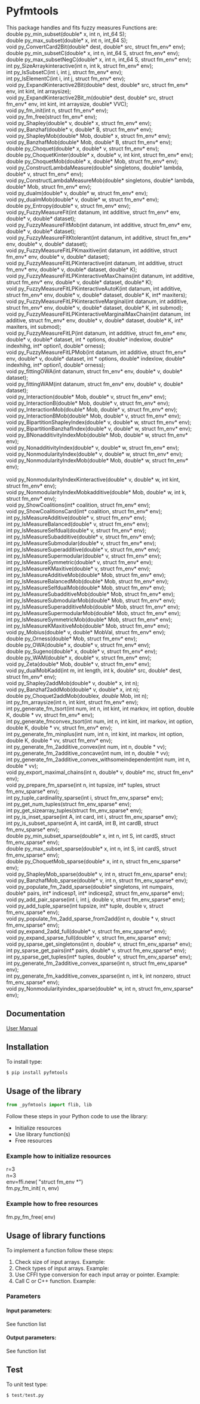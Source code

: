 # Pyfmtools
This package handles and fits fuzzy measures Functions are:<br>
    double py_min_subset(double* x, int n, int_64 S);<br>
    double py_max_subset(double* x, int n, int_64 S);<br>
    void py_ConvertCard2Bit(double* dest, double* src,  struct fm_env* env);<br>
    double py_min_subsetC(double* x, int n, int_64 S, struct fm_env* env);<br>
    double py_max_subsetNegC(double* x, int n, int_64 S, struct fm_env* env);<br>
    int py_SizeArraykinteractive(int n, int k, struct fm_env* env);<br>
    int py_IsSubsetC(int i, int j, struct fm_env* env);<br> 
    int py_IsElementC(int i, int j, struct fm_env* env);<br> 
    void py_ExpandKinteractive2Bit(double* dest, double* src, struct fm_env* env, int kint, int arraysize);<br>
	void py_ExpandKinteractive2Bit_m(double* dest, double* src, struct fm_env* env, int kint, int arraysize, double* VVC);<br>
    void py_fm_init(int n, struct  fm_env* env);<br>
    void py_fm_free(struct  fm_env* env);<br>
    void py_Shapley(double* v, double* x, struct fm_env* env);<br>
    void py_Banzhaf(double* v, double* B, struct fm_env* env);<br>
    void py_ShapleyMob(double* Mob, double* x, struct fm_env* env);<br>
    void py_BanzhafMob(double* Mob, double* B, struct fm_env* env);<br>
    double py_Choquet(double* x, double* v, struct fm_env* env);<br>
    double py_ChoquetKinter(double* x, double* v, int kint, struct fm_env* env);<br>
    double py_ChoquetMob(double* x, double* Mob, struct fm_env* env);<br>
    void py_ConstructLambdaMeasure(double* singletons, double* lambda, double* v, struct fm_env* env);<br>
    void py_ConstructLambdaMeasureMob(double* singletons, double* lambda, double* Mob, struct fm_env* env);<br>
    void py_dualm(double* v, double* w, struct fm_env* env);<br>
    void py_dualmMob(double* v, double* w, struct fm_env* env);<br>
    double py_Entropy(double* v, struct fm_env* env);<br>
    void py_FuzzyMeasureFit(int datanum, int additive, struct fm_env* env, double* v, double* dataset);<br>
    void py_FuzzyMeasureFitMob(int datanum, int additive, struct fm_env* env, double* v, double* dataset);<br>
    void py_FuzzyMeasureFitKtolerant(int datanum, int additive, struct fm_env* env, double* v, double* dataset);<br>
    void py_FuzzyMeasureFitLPKmaxitive(int datanum, int additive, struct fm_env* env, double* v, double* dataset);<br>
    void py_FuzzyMeasureFitLPKinteractive(int datanum, int additive, struct fm_env* env, double* v, double* dataset, double* K);<br>
    void py_FuzzyMeasureFitLPKinteractiveMaxChains(int datanum, int additive, struct fm_env* env, double* v, double* dataset, double* K);<br>
    void py_FuzzyMeasureFitLPKinteractiveAutoK(int datanum, int additive, struct fm_env* env, double* v, double* dataset, double* K, int* maxiters);<br>
    void py_FuzzyMeasureFitLPKinteractiveMarginal(int datanum, int additive, struct fm_env* env, double* v, double* dataset, double* K, int submod);<br>
    void py_FuzzyMeasureFitLPKinteractiveMarginalMaxChain(int datanum, int additive, struct fm_env* env, double* v, double* dataset, double* K, int* maxiters, int submod);<br>
    void py_FuzzyMeasureFitLP(int datanum, int additive, struct fm_env* env, double* v, double* dataset, int * options, double* indexlow, double* indexhihg, int* option1, double* orness);<br>
    void py_FuzzyMeasureFitLPMob(int datanum, int additive, struct fm_env* env, double* v, double* dataset, int * options, double* indexlow, double* indexhihg, int* option1, double* orness);<br>
    void py_fittingOWA(int datanum, struct fm_env* env, double* v, double* dataset);<br>
    void py_fittingWAM(int datanum, struct fm_env* env, double* v, double* dataset);<br>
    void py_Interaction(double* Mob, double* v, struct fm_env* env);<br>
    void py_InteractionB(double* Mob, double* v, struct fm_env* env);<br>
    void py_InteractionMob(double* Mob, double* v, struct fm_env* env);<br>
    void py_InteractionBMob(double* Mob, double* v, struct fm_env* env);<br>
    void py_BipartitionShapleyIndex(double* v, double* w, struct fm_env* env);<br>
    void py_BipartitionBanzhafIndex(double* v, double* w, struct fm_env* env);<br>
    void py_BNonadditivityIndexMob(double* Mob, double* w, struct fm_env* env);<br>
    void py_NonadditivityIndex(double* v, double* w, struct fm_env* env);<br>
	void py_NonmodularityIndex(double* v, double* w, struct fm_env* env);<br>
	void py_NonmodularityIndexMob(double* Mob, double* w, struct fm_env* env);<br>	
	void py_NonmodularityIndexKinteractive(double* v, double* w, int kint,  struct fm_env* env);<br>
    void py_NonmodularityIndexMobkadditive(double* Mob, double* w, int k,  struct fm_env* env);<br>
   	void py_ShowCoalitions(int* coalition, struct fm_env* env);<br>
	void py_ShowCoalitionsCard(int* coalition, struct fm_env* env);<br>
    int py_IsMeasureAdditive(double* v, struct fm_env* env);<br>
    int py_IsMeasureBalanced(double* v, struct fm_env* env);<br>
    int py_IsMeasureSelfdual(double* v, struct fm_env* env);<br>
    int py_IsMeasureSubadditive(double* v, struct fm_env* env);<br>
    int py_IsMeasureSubmodular(double* v, struct fm_env* env);<br>
    int py_IsMeasureSuperadditive(double* v, struct fm_env* env);<br>
    int py_IsMeasureSupermodular(double* v, struct fm_env* env);<br>
    int py_IsMeasureSymmetric(double* v, struct fm_env* env);<br>
    int py_IsMeasureKMaxitive(double* v, struct fm_env* env);<br>
	int py_IsMeasureAdditiveMob(double* Mob, struct fm_env* env);<br> 
	int py_IsMeasureBalancedMob(double* Mob, struct fm_env* env);<br> 
	int py_IsMeasureSelfdualMob(double* Mob, struct fm_env* env);<br> 
	int py_IsMeasureSubadditiveMob(double* Mob, struct fm_env* env);<br>
	int py_IsMeasureSubmodularMob(double* Mob, struct fm_env* env);<br> 
	int py_IsMeasureSuperadditiveMob(double* Mob, struct fm_env* env);<br>
	int py_IsMeasureSupermodularMob(double* Mob, struct fm_env* env);<br> 
	int py_IsMeasureSymmetricMob(double* Mob, struct fm_env* env);<br>
	int py_IsMeasureKMaxitiveMob(double* Mob, struct fm_env* env);<br>
    void py_Mobius(double* v, double* MobVal, struct fm_env* env);<br>
    double py_Orness(double* Mob, struct fm_env* env);<br>
    double py_OWA(double* x, double* v, struct fm_env* env);<br>
    double py_Sugeno(double* x, double* v, struct fm_env* env);<br>
    double py_WAM(double* x, double* v, struct fm_env* env);<br>
    void py_Zeta(double* Mob, double* v, struct fm_env* env);<br>
	void py_dualMobKadd(int m, int length, int k, double* src, double* dest, struct fm_env* env);<br>
	void py_Shapley2addMob(double* v, double* x, int n);<br>
	void py_Banzhaf2addMob(double* v, double* x, int n);<br>
    double py_Choquet2addMob(double*x, double* Mob, int n);<br>
	int py_fm_arraysize(int n, int kint, struct fm_env* env);<br>
	int py_generate_fm_tsort(int num, int n, int kint, int markov, int option, double K, double * vv, struct fm_env* env);<br>
	int py_generate_fmconvex_tsort(int num, int n, int kint, int markov, int option, double K, double * vv, struct fm_env* env);<br>
	int py_generate_fm_minplus(int num, int n, int kint, int markov, int option, double K, double * vv, struct fm_env* env);<br>
	int py_generate_fm_2additive_convex(int num, int n,  double * vv);<br>
	int py_generate_fm_2additive_concave(int num, int n, double * vv);<br>
    int py_generate_fm_2additive_convex_withsomeindependent(int num, int n, double * vv);<br>
    void py_export_maximal_chains(int n, double* v, double* mc, struct fm_env* env);<br>
    void py_prepare_fm_sparse(int n, int tupsize, int* tuples, struct fm_env_sparse* env);<br>
    int py_tuple_cardinality_sparse(int i, struct fm_env_sparse* env);<br>
    int py_get_num_tuples(struct fm_env_sparse* env);<br>
	int py_get_sizearray_tuples(struct fm_env_sparse* env);<br>
    int py_is_inset_sparse(int A, int card, int i, struct fm_env_sparse* env);<br>
    int py_is_subset_sparse(int A, int cardA, int B, int cardB, struct fm_env_sparse* env);<br>
    double py_min_subset_sparse(double* x, int n, int S, int cardS, struct fm_env_sparse* env);<br>
	double py_max_subset_sparse(double* x, int n, int S, int cardS, struct fm_env_sparse* env);<br>
    double py_ChoquetMob_sparse(double* x, int n, struct fm_env_sparse* env);<br>
    void py_ShapleyMob_sparse(double* v, int n, struct fm_env_sparse* env);<br>
	void py_BanzhafMob_sparse(double* v, int n, struct fm_env_sparse* env);<br>
    void py_populate_fm_2add_sparse(double* singletons, int numpairs, double* pairs, int* indicesp1, int* indicesp2, struct fm_env_sparse* env);<br>
    void py_add_pair_sparse(int i, int j, double v, struct fm_env_sparse* env);<br>
    void py_add_tuple_sparse(int tupsize, int* tuple, double v, struct fm_env_sparse* env);<br>
    void py_populate_fm_2add_sparse_from2add(int n, double * v, struct fm_env_sparse* env);<br>
    void py_expand_2add_full(double* v, struct fm_env_sparse* env);<br>
    void py_expand_sparse_full(double* v, struct fm_env_sparse* env);<br>
	void py_sparse_get_singletons(int n, double* v, struct fm_env_sparse* env);<br>
	int py_sparse_get_pairs(int* pairs, double* v, struct fm_env_sparse* env);<br>
	int py_sparse_get_tuples(int* tuples, double* v, struct fm_env_sparse* env);<br>
    int   py_generate_fm_2additive_convex_sparse(int n, struct fm_env_sparse* env);<br>
    int   py_generate_fm_kadditive_convex_sparse(int n, int k, int nonzero, struct fm_env_sparse* env);<br>
    void py_Nonmodularityindex_sparse(double* w, int n, struct fm_env_sparse* env);<br>

## Documentation
[User Manual](http://gbfiles.epizy.com/pyfmtools.pdf)

## Installation
To install type:
```python
$ pip install pyfmtools
```
## Usage of the library
```python
from _pyfmtools import flib, lib
```
Follow these steps in your Python code to use the library:<br>
- Initialize resources<br>
- Use library function(s)<br>
- Free resources<br>
### Example how to initialize resources
r=3<br>
n=3<br>
env=ffi.new( "struct fm_env *")<br>
fm.py_fm_init( n, env)<br>

### Example how to free resources
fm.py_fm_free( env)<br>

## Usage of library functions
To implement a function follow these steps:
1. Check size of input arrays. Example:
2. Check types of input arrays. Example:
3. Use CFFI type conversion for each input array or pointer. Example:
4. Call C or C++ function. Example:
### Parameters
#### Input parameters:
See function list
#### Output parameters:
See function list 

## Test
To unit test type:
```python
$ test/test.py
```